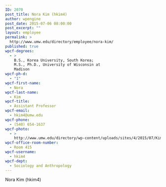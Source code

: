 ```yaml
---
ID: 2070
post_title: Nora Kim (hkim4)
author: wpengine
post_date: 2015-07-06 08:00:00
post_excerpt: ""
layout: employee
permalink: >
  http://www.umw.edu/directory/employee/nora-kim/
published: true
wpcf-degrees:
  - >
    B.S., Korea University, South Korea;
    M.S., Ph.D., University of Wisconsin at
    Madison
wpcf-ph-d:
  - "1"
wpcf-first-name:
  - Nora
wpcf-last-name:
  - Kim
wpcf-title:
  - Assistant Professor
wpcf-email:
  - hkim4@umw.edu
wpcf-phone:
  - (540) 654-1637
wpcf-photo:
  - >
    http://www.umw.edu/directory/wp-content/uploads/sites/4/2015/07/Kim-Nora09.jpg
wpcf-office-room-number:
  - Room 415
wpcf-username:
  - hkim4
wpcf-dept:
  - Sociology and Anthropology
---
```

Nora Kim (hkim4)